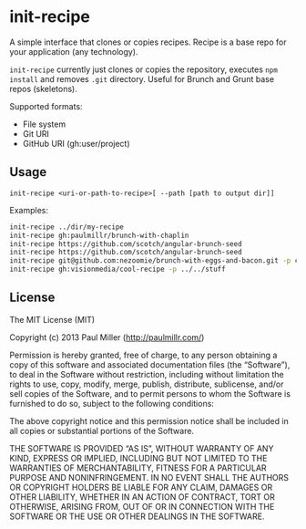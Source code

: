 # init-recipe

A simple interface that clones or copies recipes.
Recipe is a base repo for your application (any technology).

`init-recipe` currently just clones or copies the repository, executes `npm install` and removes `.git` directory. Useful for Brunch and Grunt base repos
(skeletons).

Supported formats:

* File system
* Git URI
* GitHub URI (gh:user/project)

## Usage

`init-recipe <uri-or-path-to-recipe>[ --path [path to output dir]]`

Examples:

```bash
init-recipe ../dir/my-recipe
init-recipe gh:paulmillr/brunch-with-chaplin
init-recipe https://github.com/scotch/angular-brunch-seed
init-recipe https://github.com/scotch/angular-brunch-seed
init-recipe git@github.com:nezoomie/brunch-with-eggs-and-bacon.git -p current-project
init-recipe gh:visionmedia/cool-recipe -p ../../stuff
```

## License

The MIT License (MIT)

Copyright (c) 2013 Paul Miller (http://paulmillr.com/)

Permission is hereby granted, free of charge, to any person obtaining a copy
of this software and associated documentation files (the “Software”), to deal
in the Software without restriction, including without limitation the rights
to use, copy, modify, merge, publish, distribute, sublicense, and/or sell
copies of the Software, and to permit persons to whom the Software is
furnished to do so, subject to the following conditions:

The above copyright notice and this permission notice shall be included in
all copies or substantial portions of the Software.

THE SOFTWARE IS PROVIDED “AS IS”, WITHOUT WARRANTY OF ANY KIND, EXPRESS OR
IMPLIED, INCLUDING BUT NOT LIMITED TO THE WARRANTIES OF MERCHANTABILITY,
FITNESS FOR A PARTICULAR PURPOSE AND NONINFRINGEMENT. IN NO EVENT SHALL THE
AUTHORS OR COPYRIGHT HOLDERS BE LIABLE FOR ANY CLAIM, DAMAGES OR OTHER
LIABILITY, WHETHER IN AN ACTION OF CONTRACT, TORT OR OTHERWISE, ARISING FROM,
OUT OF OR IN CONNECTION WITH THE SOFTWARE OR THE USE OR OTHER DEALINGS IN
THE SOFTWARE.
